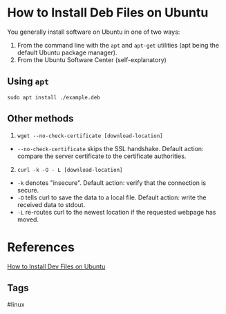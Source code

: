 # How to Install Deb Files on Ubuntu

You generally install software on Ubuntu in one of two ways:
1. From the command line with the `apt` and `apt-get` utilities (apt being the default Ubuntu package manager).  
2. From the Ubuntu Software Center (self-explanatory)

## Using `apt`
`sudo apt install ./example.deb`

## Other methods
1. `wget --no-check-certificate [download-location]`
* `--no-check-certificate` skips the SSL handshake. Default action: compare the server certificate to the certificate authorities.

2. `curl -k -O - L [download-location]`
* `-k` denotes "insecure". Default action: verify that the connection is secure.  
* `-O` tells curl to save the data to a local file. Default action: write the received data to stdout.  
* `-L` re-routes curl to the newest location if the requested webpage has moved. 

# References
[How to Install Dev Files on Ubuntu](https://linuxize.com/post/how-to-install-deb-packages-on-ubuntu/)

## Tags
#linux
